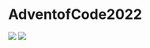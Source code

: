# AdventofCode2022

![](https://img.shields.io/badge/stars%20⭐-2-yellow)
![](https://img.shields.io/badge/days%20completed-1-red)

